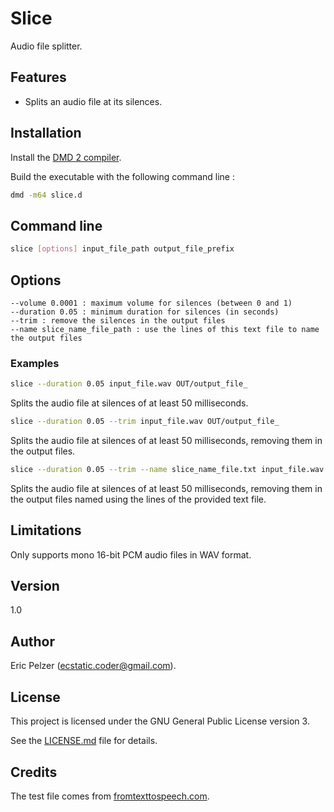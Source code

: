 # Slice

Audio file splitter.

## Features

* Splits an audio file at its silences.

## Installation

Install the [DMD 2 compiler](https://dlang.org/download.html).

Build the executable with the following command line :

```bash
dmd -m64 slice.d
```

## Command line

```bash
slice [options] input_file_path output_file_prefix
```

## Options

```
--volume 0.0001 : maximum volume for silences (between 0 and 1)
--duration 0.05 : minimum duration for silences (in seconds)
--trim : remove the silences in the output files
--name slice_name_file_path : use the lines of this text file to name the output files
```

### Examples

```bash
slice --duration 0.05 input_file.wav OUT/output_file_
```

Splits the audio file at silences of at least 50 milliseconds.

```bash
slice --duration 0.05 --trim input_file.wav OUT/output_file_
```

Splits the audio file at silences of at least 50 milliseconds, removing them in the output files.

```bash
slice --duration 0.05 --trim --name slice_name_file.txt input_file.wav OUT/output_file_
```

Splits the audio file at silences of at least 50 milliseconds, removing them in the output files named using the lines of the provided text file.

## Limitations

Only supports mono 16-bit PCM audio files in WAV format.

## Version

1.0

## Author

Eric Pelzer (ecstatic.coder@gmail.com).

## License

This project is licensed under the GNU General Public License version 3.

See the [LICENSE.md](LICENSE.md) file for details.

## Credits

The test file comes from [fromtexttospeech.com](http://www.fromtexttospeech.com).


